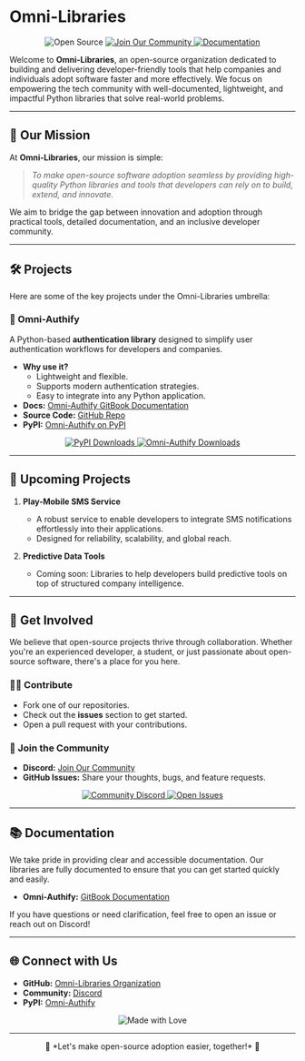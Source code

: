 
# Omni-Libraries

<p align="center">
    <img src="https://img.shields.io/badge/Open%20Source-%E2%9D%A4%EF%B8%8F-FDA599" alt="Open Source"/>
    <a href="https://github.com/Omni-Libraries">
        <img src="https://img.shields.io/badge/Join%20Our-Community-blueviolet" alt="Join Our Community"/>
    </a>
    <a href="https://mukhsin-gitbook.gitbook.io/omni-authify/">
        <img src="https://img.shields.io/badge/Documentation-GitBook-3F89A1?logo=gitbook&logoColor=ffffff" alt="Documentation"/>
    </a>
</p>

Welcome to **Omni-Libraries**, an open-source organization dedicated to building and delivering developer-friendly tools that help companies and individuals adopt software faster and more effectively. We focus on empowering the tech community with well-documented, lightweight, and impactful Python libraries that solve real-world problems.

---

## 🌟 Our Mission
At **Omni-Libraries**, our mission is simple:

> *To make open-source software adoption seamless by providing high-quality Python libraries and tools that developers can rely on to build, extend, and innovate.*

We aim to bridge the gap between innovation and adoption through practical tools, detailed documentation, and an inclusive developer community.

---

## 🛠️ Projects
Here are some of the key projects under the Omni-Libraries umbrella:

### 🔑 Omni-Authify
A Python-based **authentication library** designed to simplify user authentication workflows for developers and companies.

- **Why use it?**
    - Lightweight and flexible.
    - Supports modern authentication strategies.
    - Easy to integrate into any Python application.
- **Docs:** [Omni-Authify GitBook Documentation](https://mukhsin-gitbook.gitbook.io/omni-authify/)
- **Source Code:** [GitHub Repo](https://github.com/Omni-Libraries/omni-authify)
- **PyPI:** [Omni-Authify on PyPI](https://pypi.org/project/omni-authify/)

<p align="center">
    <a href="https://pypi.org/project/omni-authify/">
        <img src="https://img.shields.io/pypi/dm/omni-authify" alt="PyPI Downloads"/>
    </a>
    <a href="https://pepy.tech/project/omni-authify">
        <img src="https://static.pepy.tech/personalized-badge/omni-authify?period=total&units=international_system&left_color=grey&right_color=blue&left_text=Downloads" alt="Omni-Authify Downloads"/>
    </a>
</p>

---

## 🚀 Upcoming Projects
1. **Play-Mobile SMS Service**
   - A robust service to enable developers to integrate SMS notifications effortlessly into their applications.
   - Designed for reliability, scalability, and global reach.

2. **Predictive Data Tools**
   - Coming soon: Libraries to help developers build predictive tools on top of structured company intelligence.

---

## 🤝 Get Involved
We believe that open-source projects thrive through collaboration. Whether you're an experienced developer, a student, or just passionate about open-source software, there's a place for you here.

### 👨‍💻 Contribute
- Fork one of our repositories.
- Check out the **issues** section to get started.
- Open a pull request with your contributions.

### 💬 Join the Community
- **Discord:** [Join Our Community](https://discord.gg/vyfcRcuwkG)
- **GitHub Issues:** Share your thoughts, bugs, and feature requests.

<p align="center">
    <a href="https://discord.gg/vyfcRcuwkG">
        <img src="https://img.shields.io/badge/Community-Join%20Us-blueviolet" alt="Community Discord"/>
    </a>
    <a href="https://github.com/Omni-Libraries/omni-authify/issues">
        <img src="https://img.shields.io/github/issues/Omni-Libraries/omni-authify" alt="Open Issues"/>
    </a>
</p>

---

## 📚 Documentation
We take pride in providing clear and accessible documentation. Our libraries are fully documented to ensure that you can get started quickly and easily.

- **Omni-Authify:** [GitBook Documentation](https://mukhsin-gitbook.gitbook.io/omni-authify/)

If you have questions or need clarification, feel free to open an issue or reach out on Discord!

---

## 🌐 Connect with Us
- **GitHub:** [Omni-Libraries Organization](https://github.com/Omni-Libraries)
- **Community:** [Discord](https://discord.gg/vyfcRcuwkG)
- **PyPI:** [Omni-Authify](https://pypi.org/project/omni-authify/)

<p align="center">
    <img src="https://img.shields.io/badge/Made%20with-Love-%23FF69B4" alt="Made with Love"/>
</p>

---

<p align="center">
    🚀 *Let's make open-source adoption easier, together!* 🚀
</p>
